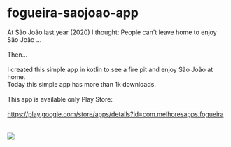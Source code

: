 # fogueira-saojoao-app

At São João last year (2020) I thought: People can't leave home to enjoy São João ...
<br/>
<br/>
Then...
<br/>
<br/>
I created this simple app in kotlin to see a fire pit and enjoy São João at home.
<br/>
Today this simple app has more than 1k downloads.
<br/>
<br/>
This app is available only Play Store: 
<br/>
<br/>
https://play.google.com/store/apps/details?id=com.melhoresapps.fogueira
<br/>
<br/>
<br/>
<img src="https://play-lh.googleusercontent.com/B6A9frw9roW7sMKPg02GM47Odw_VP4IEMYb7DQJ0r-K_lSVBdzQ7Hc4ALTZhZKWUsZ8=w720-h310-rw">
